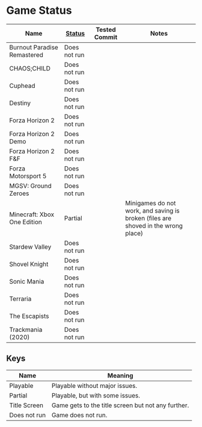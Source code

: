 # Game Status

| Name                        | [Status](#keys) | Tested Commit | Notes                                                                             |
|-----------------------------|-----------------|---------------|-----------------------------------------------------------------------------------|
| Burnout Paradise Remastered | Does not run    |               |                                                                                   |
| CHAOS;CHILD                 | Does not run    |               |                                                                                   |
| Cuphead                     | Does not run    |               |                                                                                   |
| Destiny                     | Does not run    |               |                                                                                   |
| Forza Horizon 2             | Does not run    |               |                                                                                   |
| Forza Horizon 2 Demo        | Does not run    |               |                                                                                   |
| Forza Horizon 2 F&F         | Does not run    |               |                                                                                   |
| Forza Motorsport 5          | Does not run    |               |                                                                                   |
| MGSV: Ground Zeroes         | Does not run    |               |                                                                                   |
| Minecraft: Xbox One Edition | Partial         |               | Minigames do not work, and saving is broken (files are shoved in the wrong place) |
| Stardew Valley              | Does not run    |               |                                                                                   |
| Shovel Knight               | Does not run    |               |                                                                                   |
| Sonic Mania                 | Does not run    |               |                                                                                   |
| Terraria                    | Does not run    |               |                                                                                   |
| The Escapists               | Does not run    |               |                                                                                   |
| Trackmania (2020)           | Does not run    |               |                                                                                   |


## Keys

| Name         | Meaning                                            |
|--------------|----------------------------------------------------|
| Playable     | Playable without major issues.                     |
| Partial      | Playable, but with some issues.                    |
| Title Screen | Game gets to the title screen but not any further. |
| Does not run | Game does not run.                                 |
